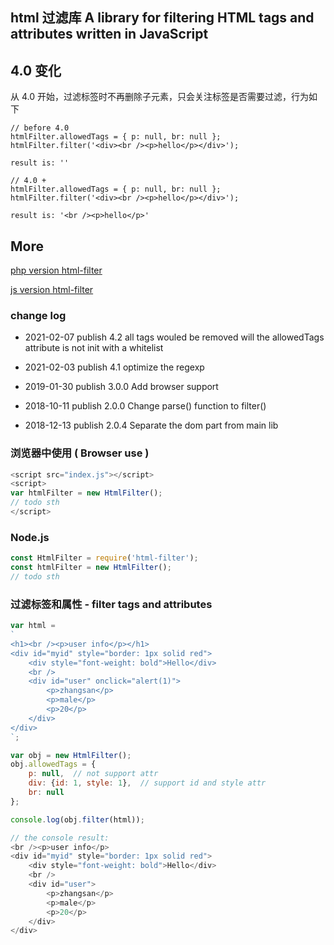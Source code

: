 ## html 过滤库 A library for filtering HTML tags and attributes written in JavaScript

## 4.0 变化

从 4.0 开始，过滤标签时不再删除子元素，只会关注标签是否需要过滤，行为如下

```
// before 4.0
htmlFilter.allowedTags = { p: null, br: null };
htmlFilter.filter('<div><br /><p>hello</p></div>');

result is: ''
```

```
// 4.0 +
htmlFilter.allowedTags = { p: null, br: null };
htmlFilter.filter('<div><br /><p>hello</p></div>');

result is: '<br /><p>hello</p>'
```

## More

[php version html-filter](https://packagist.org/packages/afuafuyo/html-filter-php)

[js version html-filter](https://www.npmjs.com/package/html-filter)

### change log

+ 2021-02-07 publish 4.2 all tags wouled be removed will the allowedTags attribute is not init with a whitelist

+ 2021-02-03 publish 4.1 optimize the regexp

+ 2019-01-30 publish 3.0.0 Add browser support

+ 2018-10-11 publish 2.0.0 Change parse() function to filter()

+ 2018-12-13 publish 2.0.4 Separate the dom part from main lib

### 浏览器中使用 ( Browser use )

```javascript
<script src="index.js"></script>
<script>
var htmlFilter = new HtmlFilter();
// todo sth
</script>
```

### Node.js

```javascript
const HtmlFilter = require('html-filter');
const htmlFilter = new HtmlFilter();
// todo sth
```

### 过滤标签和属性 - filter tags and attributes

```javascript
var html =
`
<h1><br /><p>user info</p></h1>
<div id="myid" style="border: 1px solid red">
    <div style="font-weight: bold">Hello</div>
    <br />
    <div id="user" onclick="alert(1)">
        <p>zhangsan</p>
        <p>male</p>
        <p>20</p>
    </div>
</div>
`;

var obj = new HtmlFilter();
obj.allowedTags = {
    p: null,  // not support attr
    div: {id: 1, style: 1},  // support id and style attr
    br: null
};

console.log(obj.filter(html));

// the console result:
<br /><p>user info</p>
<div id="myid" style="border: 1px solid red">
    <div style="font-weight: bold">Hello</div>
    <br />
    <div id="user">
        <p>zhangsan</p>
        <p>male</p>
        <p>20</p>
    </div>
</div>
```
